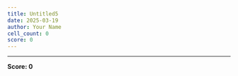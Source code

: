 ```yaml
---
title: Untitled5
date: 2025-03-19
author: Your Name
cell_count: 0
score: 0
---
```




---
**Score: 0**